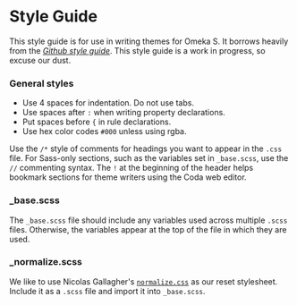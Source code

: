 # Style Guide

This style guide is for use in writing themes for Omeka S. It borrows heavily from the _[Github style guide](http://primercss.io/)_. This style guide is a work in progress, so excuse our dust.

### General styles

* Use 4 spaces for indentation. Do not use tabs.
* Use spaces after `:` when writing property declarations.
* Put spaces before `{` in rule declarations.
* Use hex color codes `#000` unless using rgba.

Use the `/*` style of comments for headings you want to appear in the `.css` file. For Sass-only sections, such as the variables set in `_base.scss`, use the `//` commenting syntax. The `!` at the beginning of the header helps bookmark sections for theme writers using the Coda web editor.

### _base.scss

The `_base.scss` file should include any variables used across multiple `.scss` files. Otherwise, the variables appear at the top of the file in which they are used.

### _normalize.scss

We like to use Nicolas Gallagher's [`normalize.css`](http://necolas.github.io/normalize.css/) as our reset stylesheet. Include it as a `.scss` file and import it into `_base.scss`.
